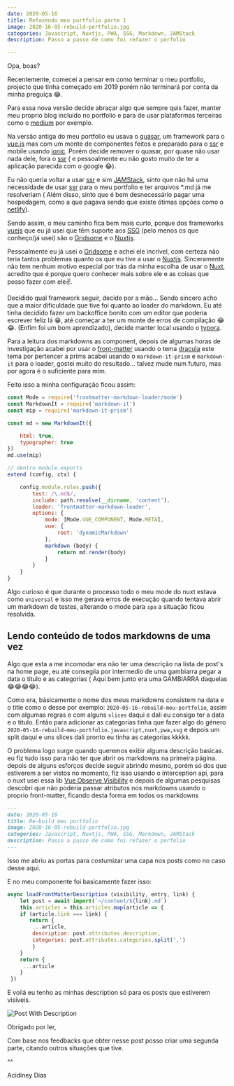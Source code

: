 ```yaml
---
date: 2020-05-16
title: Refazendo meu portfolio parte 1
image: 2020-16-05-rebuild-portfolio.jpg
categories: Javascript, Nuxtjs, PWA, SSG, Markdown, JAMStack
description: Passo a passo de como foi refazer o porfolio

---
```


Opa, boas?

Recentemente, comecei a pensar em como terminar o meu portfolio, projecto que tinha começado em 2019 porém não terminará por conta da minha preguiça 😂.

Para essa nova versão decide abraçar algo que sempre quis fazer, manter meu proprio blog incluido no portfolio e para de usar plataformas terceiras como o [medium](https://medium.com/@acidiney) por exemplo.

Na versão antiga do meu portfolio eu usava o [quasar](https://quasar.dev), um framework para o [vue.js](https://vuejs.org) mas com um monte de componentes feitos e preparado para o [ssr](https://medium.com/walmartlabs/the-benefits-of-server-side-rendering-over-client-side-rendering-5d07ff2cefe8) e mobile usando [ionic](https://ionicframework.com/). Porém decide remover o quasar, por quase não usar nada dele, fora o [ssr](https://medium.com/walmartlabs/the-benefits-of-server-side-rendering-over-client-side-rendering-5d07ff2cefe8) ( e pessoalmente eu não gosto muito de ter a aplicação parecida com o google 😂).

Eu não queria voltar a usar [ssr](https://medium.com/walmartlabs/the-benefits-of-server-side-rendering-over-client-side-rendering-5d07ff2cefe8) e sim [JAMStack](https://jamstack.org/), sinto que não há uma necessidade de usar [ssr]( https://medium.com/walmartlabs/the-benefits-of-server-side-rendering-over-client-side-rendering-5d07ff2cefe8) para o meu portfolio e ter arquivos *.md já me resolveriam ( Além disso, sinto que é bem desnecessário pagar uma hospedagem, como a que pagava sendo que existe ótimas opções como o [netlify](https://netlify.app)).

Sendo assim, o meu caminho fica bem mais curto, porque dos frameworks [vuejs](https://vuejs.org/) que eu já usei que têm suporte aos [SSG](https://nuxtjs.org/guide#static-generated-pre-rendering) (pelo menos os que conheço/já usei) são o [Gridsome](https://gridsome.org) e o [Nuxtjs](https://nuxtjs.org).

Pessoalmente eu já usei o [Gridsome](https://gridsome.org/) e achei ele incrível, com certeza não teria tantos problemas quanto os que eu tive a usar o [Nuxtjs](https://nuxtjs.org/). Sinceramente não tem nenhum motivo especial por trás da minha escolha de usar o [Nuxt](https://nuxtjs.org), acredito que é porque quero conhecer mais sobre ele e as coisas que posso fazer com ele✌. 

Decidido qual framework seguir, decide por a mão... Sendo sincero acho que a maior dificuldade que tive foi quanto ao loader do markdown. Eu até tinha decidido fazer um backoffice bonito com um editor que poderia escrever feliz lá 😁, até começar a ter um monte de erros de compilação 😂😂. (Enfim foi um bom aprendizado), decide manter local usando o [typora](https://typora.com).

Para a leitura dos markdowns as component, depois de algumas horas de investigação acabei por usar o [front-matter](https://github.com/jxson/front-matter) usando o tema [dracula](https://github.com/dracula/prism) este tema por pertencer a prims acabei usando o `markdown-it-prism` e `markdown-it` para o loader, gostei muito do resultado... talvez mude num futuro, mas por agora é o suficiente para mim.

Feito isso a minha configuração ficou assim:


```js
const Mode = require('frontmatter-markdown-loader/mode')
const MarkdownIt = require('markdown-it')
const mip = require('markdown-it-prism')

const md = new MarkdownIt({

    html: true,
    typographer: true
})
md.use(mip)

// dentro module.exports
extend (config, ctx) {

    config.module.rules.push({
        test: /\.md$/,
        include: path.resolve(__dirname, 'content'),
        loader: 'frontmatter-markdown-loader',
        options: {
            mode: [Mode.VUE_COMPONENT, Mode.META],
            vue: {
                root: 'dynamicMarkdown'
            },
            markdown (body) {
                return md.render(body)
            }
        }
    }
}
```



Algo curioso é que durante o processo todo o meu mode do nuxt estava como `universal` e isso me gerava erros de 	execução quando tentava abrir um markdown de testes, alterando o mode para `spa` a situação ficou resolvida.

## Lendo conteúdo de todos markdowns de uma vez

Algo que esta a me incomodar era não ter uma descrição na lista de post's na home page, eu até consegiia por intermedio de uma gambiarra pegar a data o titulo e as categorias ( Aqui bem junto era uma GAMBIARRA daquelas  😂😂😂😂).

Como era, básicamente o nome dos meus markdowns consistem na data e o title como o desse por exemplo: `2020-05-16-rebuild-meu-portfolio`, assim com algumas regras e com alguns `slices` daqui e dali eu consigo ter a data e o titulo. Então para adicionar as categorias tinha que fazer algo do género `2020-05-16-rebuild-meu-portfolio.javascript,nuxt,pwa,ssg` e depois um split daqui e uns slices dali pronto eu tinha as categorias kkkkk.

O problema logo surge quando queremos exibir alguma descrição basicas. eu fiz tudo isso para não ter que abrir os markdowns na primeira página. depois de alguns esforços decide seguir abrindo mesmo, porém só dos que estiverem a ser vistos no momento, fiz isso usando o interception api, para o nuxt usei essa lib [Vue Observe Visibility](https://github.com/Akryum/vue-observe-visibility) e depois de algumas pesquisas descobri que não poderia passar atributos nos markdowns usando o proprio front-matter, ficando desta forma em todos os markdowns

```markdown
---
date: 2020-05-16
title: Re-build meu portfolio
image: 2020-16-05-rebuild-portfolio.jpg
categories: Javascript, Nuxtjs, PWA, SSG, Markdown, JAMStack
description: Passo a passo de como foi refazer o porfolio
---
```

Isso me abriu as portas para costumizar uma capa nos posts como no caso desse aqui.

E no meu componente foi basicamente fazer isso:

```js
async loadFrontMatterDescription (visibility, entry, link) {
    let post = await import(`~/content/${link}.md`)
    this.articles = this.articles.map(article => {
    if (article.link === link) {
       return {
    	...article,
        description: post.attributes.description,
        categories: post.attributes.categories.split(',')
        }
    }
    return {
     ...article
    }
 })
```

E voilá eu tenho as minhas description só para os posts que estiverem visíveis.

![Post With Description](/images/blog/2020-05-16-rebuild-meu-portfolio.png)

Obrigado por ler,

Com base nos feedbacks que obter nesse post posso criar uma segunda parte, citando outros situações que tive. 

^^

Acidiney Dias

